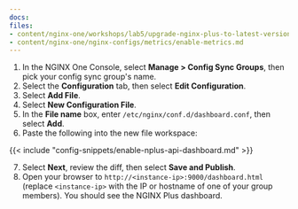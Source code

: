 ```yaml
---
docs:
files:
- content/nginx-one/workshops/lab5/upgrade-nginx-plus-to-latest-version.md
- content/nginx-one/nginx-configs/metrics/enable-metrics.md
---
```


1. In the NGINX One Console, select **Manage > Config Sync Groups**, then pick your config sync group's name.  
2. Select the **Configuration** tab, then select **Edit Configuration**.  
3. Select **Add File**.  
4. Select **New Configuration File**.  
5. In the **File name** box, enter `/etc/nginx/conf.d/dashboard.conf`, then select **Add**.  
6. Paste the following into the new file workspace:

{{< include "config-snippets/enable-nplus-api-dashboard.md" >}}

7. Select **Next**, review the diff, then select **Save and Publish**.
8. Open your browser to `http://<instance-ip>:9000/dashboard.html` (replace `<instance-ip>` with the IP or hostname of one of your group members). You should see the NGINX Plus dashboard.
